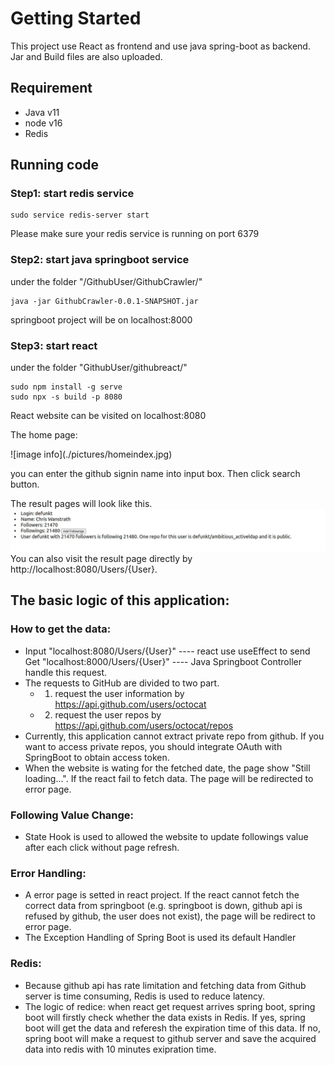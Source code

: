 # Getting Started

This project use React as frontend and use java spring-boot as backend.
Jar and Build files are also uploaded.

## Requirement
- Java v11
- node v16
- Redis

## Running code

### Step1: start redis service
```
sudo service redis-server start
```

Please make sure your redis service is running on port 6379

### Step2: start java springboot service

under the folder "/GithubUser/GithubCrawler/"
```
java -jar GithubCrawler-0.0.1-SNAPSHOT.jar
```
springboot project will be on localhost:8000

### Step3: start react
under the folder "GithubUser/githubreact/"
```
sudo npm install -g serve
sudo npx -s build -p 8080
```
React website can be visited on localhost:8080

The home page:
<p></p>
![image info](./pictures/homeindex.jpg)
<p></p>
you can enter the github signin name into input box. Then click search button.

The result pages will look like this.
![image info](./pictures/UserIndex.JPG)
You can also visit the result page directly by http://localhost:8080/Users/{User}.
## The basic logic of this application:

### How to get the data:
- Input "localhost:8080/Users/{User}" ---- react use useEffect to send Get "localhost:8000/Users/{User}" ---- Java Springboot Controller handle this request.
- The requests to GitHub are divided to two part.
	- 1. request the user information by https://api.github.com/users/octocat
	- 2. request the user repos by https://api.github.com/users/octocat/repos
- Currently, this application cannot extract private repo from github. If you want to access private repos, you should integrate OAuth with SpringBoot to obtain access token.
- When the website is wating for the fetched date, the page show "Still loading...". If the react fail to fetch data. The page will be redirected to error page.

### Following Value Change:
- State Hook is used to allowed the website to update followings value after each click without page refresh.

### Error Handling:
- A error page is setted in react project. If the react cannot fetch the correct data from springboot (e.g. springboot is down, github api is refused by github, the user does not exist), the page will be redirect to error page.
- The Exception Handling of Spring Boot is used its default Handler

### Redis:
- Because github api has rate limitation and fetching data from Github server is time consuming, Redis is used to reduce latency.
- The logic of redice: when react get request arrives spring boot, spring boot will firstly check whether the data exists in Redis. If yes, spring boot will get the data and referesh the expiration time of this data. If no, spring boot will make a request to github server and save the acquired data into redis with 10 minutes exipration time.